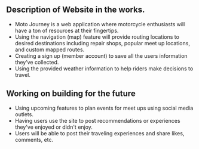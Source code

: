 ## Description of Website in the works.

- Moto Journey is a web application where motorcycle enthusiasts will have a ton of resources at their fingertips. 
- Using the navigation (map) feature will provide routing locations to desired destinations including repair shops, popular meet up locations, and custom mapped routes. 
- Creating a sign up (member account) to save all the users information they’ve collected.
-  Using the provided weather information to help riders make decisions to travel.

## Working on building for the future

- Using upcoming features to plan events for meet ups using social media outlets.
- Having users use the site to post recommendations or experiences they've enjoyed or didn't enjoy.
- Users will be able to post their traveling experiences and share likes, comments, etc.
